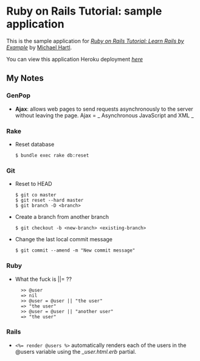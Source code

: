 # Ruby on Rails Tutorial: sample application

This is the sample application for
[*Ruby on Rails Tutorial: Learn Rails by Example*](http://railstutorial.org/)
by [Michael Hartl](http://michaelhartl.com/).

You can view this application Heroku deployment [*here*](https://empty-day-4404.herokuapp.com)

## My Notes

### GenPop

* **Ajax**: allows web pages to send requests asynchronously to the server without leaving the page. Ajax = _ Asynchronous JavaScript and XML _

### Rake

*	Reset database

		$ bundle exec rake db:reset


### Git

*	Reset to HEAD

		$ git co master
		$ git reset --hard master
		$ git branch -D <branch>

*	Create a branch from another branch

		$ git checkout -b <new-branch> <existing-branch>

*	Change the last local commit message

		$ git commit --amend -m "New commit message"


### Ruby

* What the fuck is ||= ??

		>> @user
		=> nil
		>> @user = @user || "the user"
		=> "the user"
		>> @user = @user || "another user"
		=> "the user"


### Rails

* `<%= render @users %>` automatically renders each of the users in the @users variable using the _\_user.html.erb_ partial. 